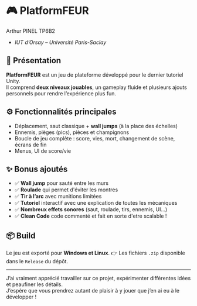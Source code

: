 # 🎮 PlatformFEUR

Arthur PINEL TP6B2
- *IUT d’Orsay – Université Paris-Saclay*

## 🧾 Présentation

**PlatformFEUR** est un jeu de plateforme développé pour le dernier tutoriel Unity.  
Il comprend **deux niveaux jouables**, un gameplay fluide et plusieurs ajouts personnels pour rendre l’expérience plus fun.

## ⚙️ Fonctionnalités principales

- Déplacement, saut classique + **wall jumps** (à la place des échelles)
- Ennemis, pièges (pics), pièces et champignons
- Boucle de jeu complète : score, vies, mort, changement de scène, écrans de fin
- Menus, UI de score/vie

## ✨ Bonus ajoutés

- ✅ **Wall jump** pour sauté entre les murs
- ✅ **Roulade** qui permet d'éviter les montres
- ✅ **Tir à l’arc** avec munitions limitées
- ✅ **Tutoriel** interactif avec une explication de toutes les mécaniques
- ✅ **Nombreux effets sonores** (saut, roulade, tirs, ennemis, UI…)
- ✅ **Clean Code** code commenté et fait en sorte d'etre scalable !

## 📦 Build

Le jeu est exporté pour **Windows et Linux**.
👉 Les fichiers `.zip` disponible dans le `Release` du dépôt.

---

J’ai vraiment apprécié travailler sur ce projet, expérimenter différentes idées et peaufiner les détails.  
J’espère que vous prendrez autant de plaisir à y jouer que j’en ai eu à le développer !
